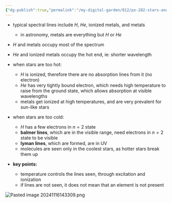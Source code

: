 ```yaml
---
{"dg-publish":true,"permalink":"/my-digital-garden/012/px-282-stars-and-the-solar-system/b-spectral-classification/px-282-b2-typical-spectral-lines/","created":"2024-11-25T10:50:32.000+00:00","updated":"2024-11-26T09:34:06.347+00:00"}
---
```


- typical spectral lines include $H$, $He$, ionized metals, and metals
	- in astronomy, metals are everything but $H$ or $He$
- $H$ and metals occupy most of the spectrum
- $He$ and ionized metals occupy the hot end, ie: shorter wavelength

- when stars are too hot:
	- $H$ is ionized, therefore there are no absorption lines from it (no electron)
	- $He$ has very tightly bound electron, which needs high temperature to raise from the ground state, which allows absorption at visible wavelengths
	- metals get ionized at high temperatures, and are very prevalent for sun-like stars

- when stars are too cold:
	- $H$ has a few electrons in $n=2$ state
	- **balmer lines**, which are in the visible range, need electrons in $n=2$ state to be visible
	- **lyman lines**, which are formed, are in UV
	- molecules are seen only in the coolest stars, as hotter stars break them up

- **key points:**
	- temperature controls the lines seen, through excitation and ionization
	- if lines are not seen, it does not mean that an element is not present

![Pasted image 20241116143309.png](/img/user/pics/Pasted%20image%2020241116143309.png)